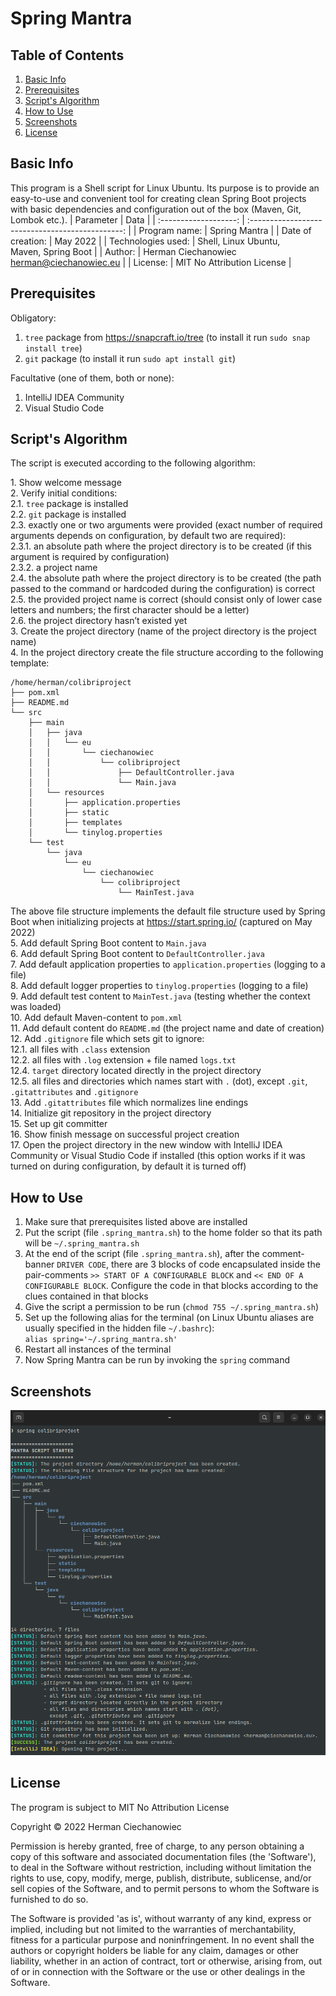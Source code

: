 # Spring Mantra

## Table of Contents
1. [Basic Info](#Basic-Info)
2. [Prerequisites](#Prerequisites)
3. [Script's Algorithm](#Scripts-Algorithm)
4. [How to Use](#How-to-Use)
5. [Screenshots](#Screenshots)
6. [License](#License)

## Basic Info
This program is a Shell script for Linux Ubuntu. Its purpose is to provide an easy-to-use and convenient tool for creating clean Spring Boot projects with basic dependencies and configuration out of the box (Maven, Git, Lombok etc.).
| Parameter             | Data                                             |
| :-------------------: | :----------------------------------------------: |
| Program name:         | Spring Mantra                                           |
| Date of creation:     | May 2022                                         |
| Technologies used:    | Shell, Linux Ubuntu,<br/> Maven, Spring Boot     |
| Author:               | Herman Ciechanowiec <br/> herman@ciechanowiec.eu |
| License:              | MIT No Attribution License                       |

## Prerequisites
Obligatory:
1. `tree` package from https://snapcraft.io/tree (to install it run `sudo snap install tree`)
2. `git` package (to install it run `sudo apt install git`)

Facultative (one of them, both or none):
1. IntelliJ IDEA Community
2. Visual Studio Code

## Script's Algorithm
The script is executed according to the following algorithm:

1\. Show welcome message<br/>
2\. Verify initial conditions:<br/>
2.1. `tree` package is installed<br/>
2.2. `git` package is installed<br/>
2.3. exactly one or two arguments were provided (exact number of required arguments depends on configuration, by default two are required):<br/>
2.3.1. an absolute path where the project directory is to be created (if this argument is required by configuration)<br/>
2.3.2. a project name<br/>
2.4. the absolute path where the project directory is to be created (the path passed to the command or hardcoded during the configuration) is correct<br/>
2.5. the provided project name is correct (should consist only of lower case letters and numbers; the first character should be a letter)<br/>
2.6. the project directory hasn’t existed yet<br/>
3\. Create the project directory (name of the project directory is the project name)<br/>
4\. In the project directory create the file structure according to the following template:<br/>
```
/home/herman/colibriproject
├── pom.xml
├── README.md
└── src
    ├── main
    │   ├── java
    │   │   └── eu
    │   │       └── ciechanowiec
    │   │           └── colibriproject
    │   │               ├── DefaultController.java
    │   │               └── Main.java
    │   └── resources
    │       ├── application.properties
    │       ├── static
    │       ├── templates
    │       └── tinylog.properties
    └── test
        └── java
            └── eu
                └── ciechanowiec
                    └── colibriproject
                        └── MainTest.java

```     
The above file structure implements the default file structure used by Spring Boot when initializing projects at https://start.spring.io/ (captured on May 2022)<br/>
5\. Add default Spring Boot content to `Main.java` <br/>
6\. Add default Spring Boot content to `DefaultController.java` <br/>
7\. Add default application properties to `application.properties` (logging to a file)<br/>
8\. Add default logger properties to `tinylog.properties` (logging to a file)<br/>
9\. Add default test content to `MainTest.java` (testing whether the context was loaded)<br/>
10\. Add default Maven-content to `pom.xml`<br/>
11\. Add default content do `README.md` (the project name and date of creation)<br/>
12\. Add `.gitignore` file which sets git to ignore:<br/>
12.1. all files with `.class` extension<br/>
12.2. all files with `.log` extension + file named `logs.txt`<br/>
12.4. `target` directory located directly in the project directory<br/>
12.5. all files and directories which names start with `.` (dot), except `.git`, `.gitattributes` and `.gitignore`<br/>
13\. Add `.gitattributes` file which normalizes line endings<br/>
14\. Initialize git repository in the project directory<br/>
15\. Set up git committer<br/>
16\. Show finish message on successful project creation<br/>
17\. Open the project directory in the new window with IntelliJ IDEA Community or Visual Studio Code if installed (this option works if it was turned on during configuration, by default it is turned off)

## How to Use
1. Make sure that prerequisites listed above are installed
2. Put the script (file `.spring_mantra.sh`) to the home folder so that its path will be `~/.spring_mantra.sh`
3. At the end of the script (file `.spring_mantra.sh`), after the comment-banner `DRIVER CODE`, there are 3 blocks of code encapsulated inside the pair-comments `>> START OF A CONFIGURABLE BLOCK` and `<< END OF A CONFIGURABLE BLOCK`. Configure the code in that blocks according to the clues contained in that blocks
4. Give the script a permission to be run (`chmod 755 ~/.spring_mantra.sh`)
5. Set up the following alias for the terminal (on Linux Ubuntu aliases are usually specified in the hidden file `~/.bashrc`):<br>
   `alias spring='~/.spring_mantra.sh'`
6. Restart all instances of the terminal
7. Now Spring Mantra can be run by invoking the `spring` command

## Screenshots
<kbd><img src="!presentation/1.png"></kbd><br/>

## License
The program is subject to MIT No Attribution License

Copyright © 2022 Herman Ciechanowiec

Permission is hereby granted, free of charge, to any person obtaining a copy of this
software and associated documentation files (the 'Software'), to deal in the Software
without restriction, including without limitation the rights to use, copy, modify,
merge, publish, distribute, sublicense, and/or sell copies of the Software, and to
permit persons to whom the Software is furnished to do so.

The Software is provided 'as is', without warranty of any kind, express or implied,
including but not limited to the warranties of merchantability, fitness for a
particular purpose and noninfringement. In no event shall the authors or copyright
holders be liable for any claim, damages or other liability, whether in an action
of contract, tort or otherwise, arising from, out of or in connection with the
Software or the use or other dealings in the Software.
